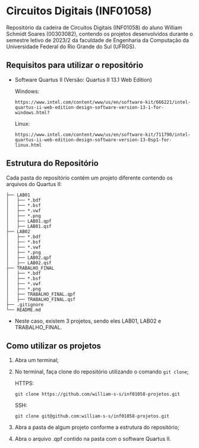 # Circuitos Digitais (INF01058)
Repositório da cadeira de Circuitos Digitais (INF01058) do aluno William Schmidt Soares (00303082), contendo os projetos desenvolvidos durante
o semestre letivo de 2023/2 da faculdade de Engenharia da Computação da Universidade Federal do Rio Grande do Sul (UFRGS).

## Requisitos para utilizar o repositório
- Software Quartus II (Versão: Quartus II 13.1 Web Edition)

  Windows:
  ```
  https://www.intel.com/content/www/us/en/software-kit/666221/intel-quartus-ii-web-edition-design-software-version-13-1-for-windows.html?
  ```
  Linux:
  ```
  https://www.intel.com/content/www/us/en/software-kit/711790/intel-quartus-ii-web-edition-design-software-version-13-0sp1-for-linux.html
  ```

## Estrutura do Repositório
Cada pasta do repositório contém um projeto diferente contendo os arquivos do Quartus II:
```tree
├── LAB01
│   ├── *.bdf
│   ├── *.bsf
│   ├── *.vwf
│   ├── *.png
│   ├── LAB01.qpf
│   ├── LAB01.qsf
├── LAB02
│   ├── *.bdf
│   ├── *.bsf
│   ├── *.vwf
│   ├── *.png
│   ├── LAB02.qpf
│   ├── LAB02.qsf
├── TRABALHO_FINAL
│   ├── *.bdf
│   ├── *.bsf
│   ├── *.vwf
│   ├── *.png
│   ├── TRABALHO_FINAL.qpf
│   ├── TRABALHO_FINAL.qsf
├── .gitignore
└── README.md
```
- Neste caso, existem 3 projetos, sendo eles LAB01, LAB02 e TRABALHO_FINAL.

## Como utilizar os projetos

1. Abra um terminal;
2. No terminal, faça clone do repositório utilizando o comando `git clone`;

      HTTPS:
      ```
      git clone https://github.com/william-s-s/inf01058-projetos.git
      ```
      SSH:
      ```
      git clone git@github.com:william-s-s/inf01058-projetos.git
      ```

3. Abra a pasta de algum projeto conforme a estrutura do repositório;
4. Abra o arquivo .qpf contido na pasta com o software Quartus II.
